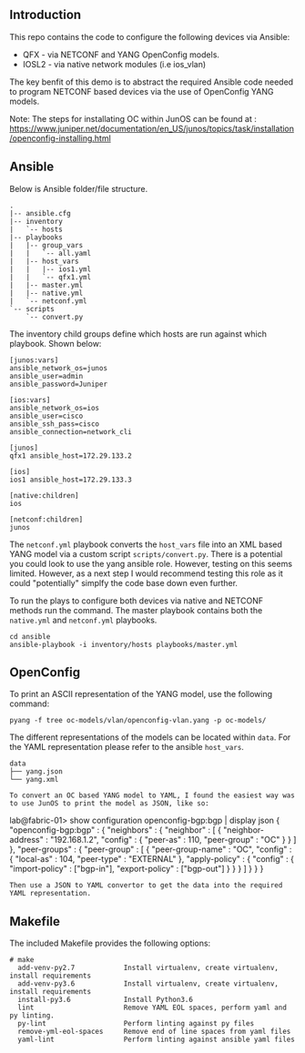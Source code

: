 ## Introduction
This repo contains the code to configure the following devices via Ansible:
* QFX - via NETCONF and YANG OpenConfig models.
* IOSL2 - via native network modules (i.e ios_vlan)

The key benfit of this demo is to abstract the required Ansible code needed to program NETCONF based devices via the use of OpenConfig YANG models.

Note: The steps for installating OC within JunOS can be found at : https://www.juniper.net/documentation/en_US/junos/topics/task/installation/openconfig-installing.html

## Ansible
Below is Ansible folder/file structure.
```
.
|-- ansible.cfg
|-- inventory
|   `-- hosts
|-- playbooks
|   |-- group_vars
|   |   `-- all.yaml
|   |-- host_vars
|   |   |-- ios1.yml
|   |   `-- qfx1.yml
|   |-- master.yml
|   |-- native.yml
|   `-- netconf.yml
`-- scripts
    `-- convert.py
```
The inventory child groups define which hosts are run against which playbook. Shown below:
```
[junos:vars]
ansible_network_os=junos
ansible_user=admin
ansible_password=Juniper

[ios:vars]
ansible_network_os=ios
ansible_user=cisco
ansible_ssh_pass=cisco
ansible_connection=network_cli

[junos]
qfx1 ansible_host=172.29.133.2

[ios]
ios1 ansible_host=172.29.133.3

[native:children]
ios

[netconf:children]
junos
```

The `netconf.yml` playbook converts the `host_vars` file into an XML based YANG model via a custom script `scripts/convert.py`.
There is a potential you could look to use the yang ansible role. However, testing on this seems limited. However, as a next step I would recommend testing this role as it could "potentially" simplfy the code base down even further.

To run the plays to configure both devices via native and NETCONF methods run the command. The master playbook contains both the `native.yml` and `netconf.yml` playbooks. 
```
cd ansible
ansible-playbook -i inventory/hosts playbooks/master.yml
```


## OpenConfig
To print an ASCII representation of the YANG model, use the following command:
```
pyang -f tree oc-models/vlan/openconfig-vlan.yang -p oc-models/
```

The different representations of the models can be located within `data`. For the YAML representation please refer to the ansible `host_vars`.
```
data
├── yang.json
└── yang.xml

To convert an OC based YANG model to YAML, I found the easiest way was to use JunOS to print the model as JSON, like so:
```
lab@fabric-01> show configuration openconfig-bgp:bgp | display json
{
    "openconfig-bgp:bgp" : {
        "neighbors" : {
            "neighbor" : [
            {
                "neighbor-address" : "192.168.1.2",
                "config" : {
                    "peer-as" : 110,
                    "peer-group" : "OC"
                }
            }
            ]
        },
        "peer-groups" : {
            "peer-group" : [
            {
                "peer-group-name" : "OC",
                "config" : {
                    "local-as" : 104,
                    "peer-type" : "EXTERNAL"
                },
                "apply-policy" : {
                    "config" : {
                        "import-policy" : ["bgp-in"],
                        "export-policy" : ["bgp-out"]
                    }
                }
            }
            ]
        }
    }
}
```
Then use a JSON to YAML convertor to get the data into the required YAML representation.

```     
## Makefile
The included Makefile provides the following options:
```
# make
  add-venv-py2.7            Install virtualenv, create virtualenv, install requirements
  add-venv-py3.6            Install virtualenv, create virtualenv, install requirements
  install-py3.6             Install Python3.6
  lint                      Remove YAML EOL spaces, perform yaml and py linting.
  py-lint                   Perform linting against py files
  remove-yml-eol-spaces     Remove end of line spaces from yaml files
  yaml-lint                 Perform linting against ansible yaml files
```

